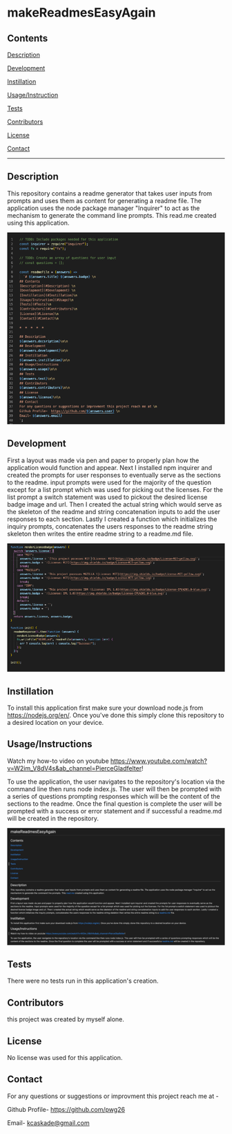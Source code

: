 # makeReadmesEasyAgain  

## Contents  
[Description](#Description) 
 
[Development](#Development) 

[Instillation](#Instillation)

[Usage/Instruction](#Usage)

[Tests](#Tests)

[Contributors](#Contributors)

[License](#License)

[Contact](#Contact)


*  *  *  *  *

## Description
This repository contains a readme generator that takes user inputs from prompts and uses them as content for generating a readme file. The application uses the node package manager "Inquirer" to act as the mechanism to generate the command line prompts. This read.me created using this application.

<img src=https://github.com/pwg26/makeReadmesEasyAgain/blob/main/images/img2.png>


## Development
First a layout was made via pen and paper to properly plan how the application would function and appear. Next I installed npm inquirer and created the prompts for user responses to eventually serve as the sections to the readme. input prompts were used for the majority of the question except for a list prompt which was used for picking out the licenses. For the list prompt a switch statement was used to pickout the desired license badge image and url. Then I created the actual string which would serve as the skeleton of the readme and string concatenation inputs to add the user responses to each section. Lastly I created a function which initializes the inquiry prompts, concatenates the users responses to the readme string skeleton then writes the entire readme string to a readme.md file.

<img src=https://github.com/pwg26/makeReadmesEasyAgain/blob/main/images/img4.png>

## Instillation
To install this application first make sure your download node.js from https://nodejs.org/en/. Once you've done this simply clone this repository to a desired location on your device.

## Usage/Instructions
Watch my how-to video on youtube https://www.youtube.com/watch?v=W2im_V8dV4s&ab_channel=PierceGladfelter! 

To use the application, the user navigates to the repository's location via the command line then runs node index.js. The user will then be prompted with a series of questions prompting responses which will be the content of the sections to the readme. Once the final question is complete the user will be prompted with a success or error statement and if successful a readme.md will be created in the repository.

<img src=https://github.com/pwg26/makeReadmesEasyAgain/blob/main/images/img5.png>

## Tests
There were no tests run in this application's creation.


## Contributors
this project was created by myself alone.


## License
No license was used for this application.


## Contact
For any questions or suggestions or improvment this project reach me at  -

Github Profile-  https://github.com/pwg26 

Email- kcaskade@gmail.com




